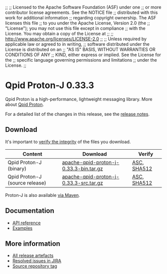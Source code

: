 ;;
;; Licensed to the Apache Software Foundation (ASF) under one
;; or more contributor license agreements.  See the NOTICE file
;; distributed with this work for additional information
;; regarding copyright ownership.  The ASF licenses this file
;; to you under the Apache License, Version 2.0 (the
;; "License"); you may not use this file except in compliance
;; with the License.  You may obtain a copy of the License at
;;
;;   http://www.apache.org/licenses/LICENSE-2.0
;;
;; Unless required by applicable law or agreed to in writing,
;; software distributed under the License is distributed on an
;; "AS IS" BASIS, WITHOUT WARRANTIES OR CONDITIONS OF ANY
;; KIND, either express or implied.  See the License for the
;; specific language governing permissions and limitations
;; under the License.
;;

# Qpid Proton-J 0.33.3

Qpid Proton is a high-performance, lightweight messaging library. More
about [Qpid Proton]({{site_url}}/proton/index.html).

For a detailed list of the changes in this release, see the [release
notes](release-notes.html).

## Download

It's important to [verify the
integrity]({{site_url}}/download.html#verify-what-you-download) of
the files you download.

| Content | Download | Verify |
|---------|----------|--------|
| Qpid Proton-J (binary) | [apache-qpid-proton-j-0.33.3-bin.tar.gz](http://archive.apache.org/dist/qpid/proton-j/0.33.3/apache-qpid-proton-j-0.33.3-bin.tar.gz) | [ASC](https://archive.apache.org/dist/qpid/proton-j/0.33.3/apache-qpid-proton-j-0.33.3-bin.tar.gz.asc), [SHA512](https://archive.apache.org/dist/qpid/proton-j/0.33.3/apache-qpid-proton-j-0.33.3-bin.tar.gz.sha512) |
| Qpid Proton-J (source release) | [apache-qpid-proton-j-0.33.3-src.tar.gz](http://archive.apache.org/dist/qpid/proton-j/0.33.3/apache-qpid-proton-j-0.33.3-src.tar.gz) | [ASC](https://archive.apache.org/dist/qpid/proton-j/0.33.3/apache-qpid-proton-j-0.33.3-src.tar.gz.asc), [SHA512](https://archive.apache.org/dist/qpid/proton-j/0.33.3/apache-qpid-proton-j-0.33.3-src.tar.gz.sha512) |

Proton-J is also available [via Maven]({{site_url}}/maven.html).

## Documentation


<div class="two-column" markdown="1">

 - [API reference](api/index.html)
 - [Examples](https://github.com/apache/qpid-proton-j/tree/0.33.3/examples)

</div>


## More information

 - [All release artefacts](http://archive.apache.org/dist/qpid/proton-j/0.33.3)
 - [Resolved issues in JIRA](https://issues.apache.org/jira/issues/?jql=project+%3D+PROTON+AND+fixVersion+%3D+%27proton-j-0.33.3%27+AND+resolution+%3D+%27fixed%27+ORDER+BY+priority+DESC)
 - [Source repository tag](https://gitbox.apache.org/repos/asf?p=qpid-proton-j.git;a=tag;h=0.33.3)

<script type="text/javascript">
  _deferredFunctions.push(function() {
      if ("0.33.3" === "{{current_proton_j_release}}") {
          _modifyCurrentReleaseLinks();
      }
  });
</script>